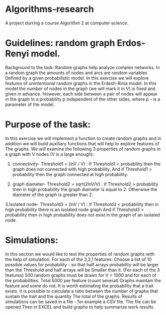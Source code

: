 # Algorithms-research
A project durring a course Algorithm 2 at computer science.

# Guidelines: random graph Erdos- Renyi model.

Background to the task:
Random graphs help analyze complex networks. In a random graph the amounts of nodes and arcs are random variables
Defined by a given probabilistic model.
In this exercise we will explore features of unintentional random graphs in the Erdesh-Rinia model.
In this model the number of nodes in the graph (we will mark it in V) is fixed and given in advance. However, each side between a pair of nodes will appear in the graph
In a probability p independent of the other sides, where p - is a parameter of the model.

# Purpose of the task:
In this exercise we will implement a function to create random graphs and in addition we will build auxiliary functions that will help to explore features of
The graphs.
We will examine the following 3 properties of random graphs in a graph with V nodes (V is a large enough):

1. connectivity- Threshold1 = (lnV / V) :
  If Threshold1 < probability then the graph does not connected with high probability,
  And if Threshold1 > probability then the graph connected at high probability.

2. graph diameter- Threshold2 =  sqrt(2lnV/V) :
  if Threshold2 > probability then in high probability the graph diameter is equal to 2.
  Otherwise the diameter of the graph is greater than 2.  
  
3.Isolated node- Threshold3 = (lnV / V) :
  If Threshold3 < probability then in high probability there is an isolated node graph
  And if Threshold3 > probability then in high probability does not exist in the graph of an isolated node.
  
# Simulations:

In this section we would like to test the properties of random graphs with the help of simulation.
For each of the 3,2,1 features:
Choose a list of 10 possible values for probability - so that half arrays probability will be larger than the Threshold and half arrays will be
Smaller than it.  (For each of the 3 features)
500 random graphs must be drawn for V = 1000 and for each of the probabilities. Total 5000 per feature (count several)
Graphs maintain the feature and some do not.
It is worth estimating the probability that a trait exists. It is possible to calculate a ratio between the number of graphs that sustain the trait and the quantity
The total of the graphs. Results of simulations can be saved in a file - for example a CSV file. The file can be opened
Then in EXCEL and build graphs to help summarize work results.
  
